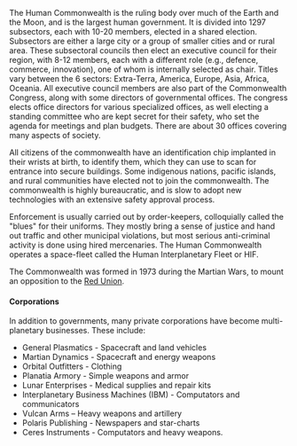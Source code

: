 The Human Commonwealth is the ruling body over much of the Earth and the Moon, and is the largest human government. It is divided into 1297 subsectors, each with 10-20 members, elected in a shared election. Subsectors are either a large city or a group of smaller cities and or rural area. These subsectoral councils then elect an executive council for their region, with 8-12 members, each with a different role (e.g., defence, commerce, innovation), one of whom is internally selected as chair. Titles vary between the 6 sectors: Extra-Terra, America, Europe, Asia, Africa, Oceania. All executive council members are also part of the Commonwealth Congress, along with some directors of governmental offices. The congress elects office directors for various specialized offices, as well electing a standing committee who are kept secret for their safety, who set the agenda for meetings and plan budgets. There are about 30 offices covering many aspects of society.

All citizens of the commonwealth have an identification chip implanted in their wrists at birth, to identify them, which they can use to scan for entrance into secure buildings. Some indigenous nations, pacific islands, and rural communities have elected not to join the commonwealth. The commonwealth is highly bureaucratic, and is slow to adopt new technologies with an extensive safety approval process. 

Enforcement is usually carried out by order-keepers, colloquially called the "blues" for their uniforms. They mostly bring a sense of justice and hand out traffic and other municipal violations, but most serious anti-criminal activity is done using hired mercenaries. The Human Commonwealth operates a space-fleet called the Human Interplanetary Fleet or HIF.

The Commonwealth was formed in 1973 during the Martian Wars, to mount an opposition to the [Red Union](/Powers/The%20Red%20Union.md).
#### Corporations
In addition to governments, many private corporations have become multi-planetary businesses. These include:
- General Plasmatics - Spacecraft and land vehicles
- Martian Dynamics - Spacecraft and energy weapons
- Orbital Outfitters - Clothing
- Planatia Armory - Simple weapons and armor
- Lunar Enterprises - Medical supplies and repair kits
- Interplanetary Business Machines (IBM) - Computators and communicators
- Vulcan Arms – Heavy weapons and artillery
- Polaris Publishing - Newspapers and star-charts
- Ceres Instruments - Computators and heavy weapons.